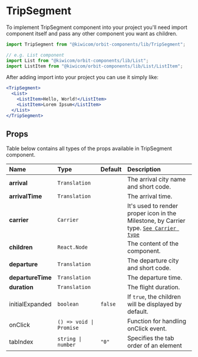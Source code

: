 # TripSegment

To implement TripSegment component into your project you'll need import component itself and pass any other component you want as children.

```jsx
import TripSegment from "@kiwicom/orbit-components/lib/TripSegment";

// e.g. List component
import List from "@kiwicom/orbit-components/lib/List";
import ListItem from "@kiwicom/orbit-components/lib/List/ListItem";
```

After adding import into your project you can use it simply like:

```jsx
<TripSegment>
  <List>
    <ListItem>Hello, World!</ListItem>
    <ListItem>Lorem Ipsum</ListItem>
  </List>
</TripSegment>
```

## Props

Table below contains all types of the props available in TripSegment component.

| Name              | Type                    | Default | Description                                                                                                                                                                                          |
| :---------------- | :---------------------- | :------ | :--------------------------------------------------------------------------------------------------------------------------------------------------------------------------------------------------- |
| **arrival**       | `Translation`           |         | The arrival city name and short code.                                                                                                                                                                |
| **arrivalTime**   | `Translation`           |         | The arrival time.                                                                                                                                                                                    |
| **carrier**       | `Carrier`               |         | It's used to render proper icon in the Milestone, by Carrier type. [`See Carrier type`](https://github.com/kiwicom/orbit/tree/master/packages/orbit-components/src/CarrierLogo#user-content-carrier) |
| **children**      | `React.Node`            |         | The content of the component.                                                                                                                                                                        |
| **departure**     | `Translation`           |         | The departure city and short code.                                                                                                                                                                   |
| **departureTime** | `Translation`           |         | The departure time.                                                                                                                                                                                  |
| **duration**      | `Translation`           |         | The flight duration.                                                                                                                                                                                 |
| initialExpanded   | `boolean`               | `false` | If `true`, the children will be displayed by default.                                                                                                                                                |
| onClick           | `() => void \| Promise` |         | Function for handling onClick event.                                                                                                                                                                 |
| tabIndex          | `string \| number`      | `"0"`   | Specifies the tab order of an element                                                                                                                                                                |
